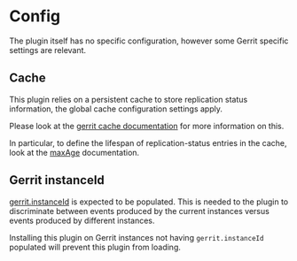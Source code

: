 # Config

The plugin itself has no specific configuration, however some Gerrit specific
settings are relevant.

## Cache

This plugin relies on a persistent cache to store replication status
information, the global cache configuration settings apply.

Please look at
the [gerrit cache documentation](https://gerrit-review.googlesource.com/Documentation/config-gerrit.html#cache)
for more information on this.

In particular, to define the lifespan of replication-status entries in the
cache, look at
the [maxAge](https://gerrit-review.googlesource.com/Documentation/config-gerrit.html#cache.name.maxAge)
documentation.

## Gerrit instanceId

[gerrit.instanceId](https://gerrit-review.googlesource.com/Documentation/config-gerrit.html#gerrit.instanceId)
is expected to be populated. This is needed to the plugin to discriminate
between events produced by the current instances versus events produced by
different instances.

Installing this plugin on Gerrit instances not having `gerrit.instanceId`
populated will prevent this plugin from loading.

